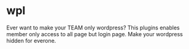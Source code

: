 wpl
===

Ever want to make your TEAM only wordpress? This plugins enables member only access to all page but login page. Make your wordpress hidden for everone.
